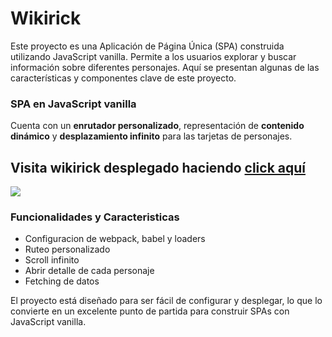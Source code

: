 # Wikirick

Este proyecto es una Aplicación de Página Única (SPA) construida utilizando JavaScript vanilla. Permite a los usuarios explorar y buscar información sobre diferentes personajes. Aquí se presentan algunas de las características y componentes clave de este proyecto.

### SPA en JavaScript vanilla

Cuenta con un **enrutador personalizado**, representación de **contenido dinámico** y **desplazamiento infinito** para las tarjetas de personajes. 

## Visita wikirick desplegado haciendo [click aquí](https://sebastianboari.github.io/curso-de-spa-con-js-vanilla/ "click aquí")

![](https://i.imgur.com/Sm9urYu.png)

### Funcionalidades y Caracteristicas

- Configuracion de webpack, babel y loaders
- Ruteo personalizado
- Scroll infinito
- Abrir detalle de cada personaje
- Fetching de datos

El proyecto está diseñado para ser fácil de configurar y desplegar, lo que lo convierte en un excelente punto de partida para construir SPAs con JavaScript vanilla.
